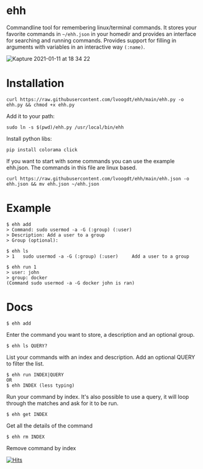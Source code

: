 # ehh
Commandline tool for remembering linux/terminal commands. It stores your favorite commands in ```~/ehh.json``` in your homedir and provides an interface for searching and running commands. Provides support for filling in arguments with variables in an interactive way ```(:name)```.

![Kapture 2021-01-11 at 18 34 22](https://user-images.githubusercontent.com/168357/104217475-b87dfc00-543b-11eb-8936-d585c7db6114.gif)

# Installation

```
curl https://raw.githubusercontent.com/lvoogdt/ehh/main/ehh.py -o ehh.py && chmod +x ehh.py
```

Add it to your path:
```
sudo ln -s $(pwd)/ehh.py /usr/local/bin/ehh
```

Install python libs:
```
pip install colorama click
```

If you want to start with some commands you can use the example ehh.json. The commands in this file are linux based.

```
curl https://raw.githubusercontent.com/lvoogdt/ehh/main/ehh.json -o ehh.json && mv ehh.json ~/ehh.json
```

# Example

```
$ ehh add
> Command: sudo usermod -a -G (:group) (:user)
> Description: Add a user to a group
> Group (optional):

$ ehh ls
> 1   sudo usermod -a -G (:group) (:user)     Add a user to a group

$ ehh run 1
> user: john
> group: docker
(Command sudo usermod -a -G docker john is ran)

```

# Docs

```
$ ehh add
```

Enter the command you want to store, a description and an optional group.

```
$ ehh ls QUERY?
```

List your commands with an index and description. Add an optional QUERY to filter the list.

```
$ ehh run INDEX|QUERY
OR
$ ehh INDEX (less typing)
```

Run your command by index. It's also possible to use a query, it will loop through the matches and ask for it to be run.

```
$ ehh get INDEX
```

Get all the details of the command


```
$ ehh rm INDEX
```

Remove command by index


[![Hits](https://hits.seeyoufarm.com/api/count/incr/badge.svg?url=https%3A%2F%2Fgithub.com%2Flvoogdt%2Fehh&count_bg=%2379C83D&title_bg=%23555555&icon=&icon_color=%23E7E7E7&title=hits&edge_flat=false)](https://hits.seeyoufarm.com)
